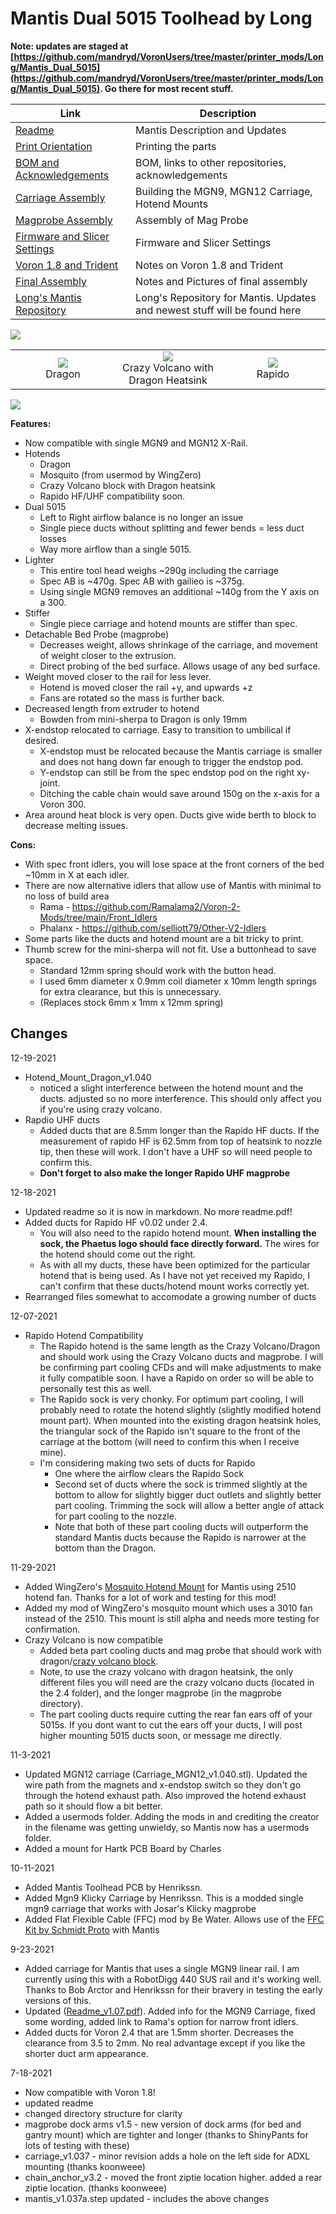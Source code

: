 Mantis Dual 5015 Toolhead by Long
============
    
**Note: updates are staged at [https://github.com/mandryd/VoronUsers/tree/master/printer_mods/Long/Mantis_Dual_5015](https://github.com/mandryd/VoronUsers/tree/master/printer_mods/Long/Mantis_Dual_5015).  Go there for most recent stuff.**

|  Link  | Description |
|--|--|
| [Readme](readme.md)  |  Mantis Description and Updates |
|  [Print Orientation](print_orientation.md)  |  Printing the parts  |
|  [BOM and Acknowledgements](bom_acknowledgements.md)  |  BOM, links to other repositories, acknowledgements  |
| [Carriage Assembly](carriage_assembly.md) | Building the MGN9, MGN12 Carriage, Hotend Mounts |
|  [Magprobe Assembly](magprobe.md)  |  Assembly of Mag Probe  |
|  [Firmware and Slicer Settings](firmware_slicer_settings.md)  |  Firmware and Slicer Settings |
| [Voron 1.8 and Trident](1.8_trident.md)| Notes on Voron 1.8 and Trident|
|  [Final Assembly](final_assembly.md)| Notes and Pictures of final assembly
|  [Long's Mantis Repository](https://github.com/mandryd/VoronUsers/tree/master/printer_mods/Long/Mantis_Dual_5015) | Long's Repository for Mantis.  Updates and newest stuff will be found here  |
  
![](images/readme_mantis.jpg)    
  
<TABLE>
<TR>
<TD width=33% align="center"><img src="images/readme_cfd_dragon.png"><BR>Dragon</TD><TD width=33% align="center"><img src="images/readme_cfd_crazy_volcano.png"><BR>Crazy Volcano with Dragon Heatsink</TD><TD width=33% align="center"><img src="images/readme_cfd_rapido.png"><BR>Rapido</TD>
</TR>
</TABLE>
  
![](images/readme_exploded.png)   


**Features:**
* Now compatible with single MGN9 and MGN12 X-Rail.  
 * Hotends
   * Dragon
   * Mosquito (from usermod by WingZero)
   * Crazy Volcano block with Dragon heatsink
   * Rapido HF/UHF compatibility soon.
 * Dual 5015
    - Left to Right airflow balance is no longer an issue
    - Single piece ducts without splitting and fewer bends = less duct losses
    - Way more airflow than a single 5015.  
* Lighter
    - This entire tool head weighs ~290g including the carriage
    - Spec AB is ~470g.  Spec AB with gailieo is ~375g.
    - Using single MGN9 removes an additional ~140g from the Y axis on a 300.  
 * Stiffer
    - Single piece carriage and hotend mounts are stiffer than spec.
 * Detachable Bed Probe (magprobe)
    - Decreases weight, allows shrinkage of the carriage, and movement of weight closer to the extrusion.
    - Direct probing of the bed surface.  Allows usage of any bed surface. 
 * Weight moved closer to the rail for less lever.
    - Hotend is moved closer the rail +y, and upwards +z
    - Fans are rotated so the mass is further back.  
 * Decreased length from extruder to hotend
    - Bowden from mini-sherpa to Dragon is only 19mm
 * X-endstop relocated to carriage.  Easy to transition to umbilical if desired.
    - X-endstop must be relocated because the Mantis carriage is smaller and does not hang down far enough to trigger the endstop pod.
    - Y-endstop can still be from the spec endstop pod on the right xy-joint.
    - Ditching the cable chain would save around 150g on the x-axis for a Voron 300.  
 * Area around heat block is very open.  Ducts give wide berth to block to decrease melting issues.
    
 **Cons:**
 * With spec front idlers, you will lose space at the front corners of the bed ~10mm in X at each idler.  
 * There are now alternative idlers that allow use of Mantis with minimal to no loss of build area
    - Rama - https://github.com/Ramalama2/Voron-2-Mods/tree/main/Front_Idlers 
    - Phalanx - https://github.com/selliott79/Other-V2-Idlers 
 * Some parts like the ducts and hotend mount are a bit tricky to print.
 * Thumb screw for the mini-sherpa will not fit.  Use a buttonhead to save space.
    - Standard 12mm spring should work with the button head.  
    - I used 6mm diameter x 0.9mm coil diameter x 10mm length springs for extra clearance, but this is unnecessary.
    - (Replaces stock 6mm x 1mm x 12mm spring) 

Changes
-----------------
12-19-2021
- Hotend_Mount_Dragon_v1.040
  - noticed a slight interference between the hotend mount and the ducts.  adjusted so no more interference.  This should only affect you if you're using crazy volcano.
- Rapdio UHF ducts
  - Added ducts that are 8.5mm longer than the Rapido HF ducts.  If the measurement of rapido HF is 62.5mm from top of heatsink to nozzle tip, then these will work.  I don't have a UHF so will need people to confirm this.
  - **Don't forget to also make the longer Rapido UHF magprobe**
    
12-18-2021
- Updated readme so it is now in markdown.  No more readme.pdf!
- Added ducts for Rapido HF v0.02 under 2.4.  
  - You will also need to the rapido hotend mount.  **When installing the sock, the Phaetus logo should face directly forward.** The wires for the hotend should come out the right.
  - As with all my ducts, these have been optimized for the particular hotend that is being used.  As I have not yet received my Rapido, I can't confirm that these ducts/hotend mount works correctly yet.
- Rearranged files somewhat to accomodate a growing number of ducts

12-07-2021
- Rapido Hotend Compatibility
    -  The Rapido hotend is the same length as the Crazy Volcano/Dragon and should work using the Crazy Volcano ducts and magprobe.  I will be confirming part cooling CFDs and will make adjustments to make it fully compatible soon.  I have a Rapido on order so will be able to personally test this as well.  
    - The Rapido sock is very chonky.  For optimum part cooling, I will probably need to rotate the hotend slightly (slightly modified hotend mount part).  When mounted into the existing dragon heatsink holes, the triangular sock of the Rapido isn't square to the front of the carriage at the bottom (will need to confirm this when I receive mine).  
    - I'm considering making two sets of ducts for Rapido
      - One where the airflow clears the Rapido Sock
      - Second set of ducts where the sock is trimmed slightly at the bottom to allow for slightly bigger duct outlets and slightly better part cooling.  Trimming the sock will allow a better angle of attack for part cooling to the nozzle.
      - Note that both of these part cooling ducts will outperform the standard Mantis ducts because the Rapido is narrower at the bottom than the Dragon.  

11-29-2021
- Added WingZero's [Mosquito Hotend Mount](Usermods/Wingzero) for Mantis using 2510 hotend fan.  Thanks for a lot of work and testing for this mod!
- Added my mod of WingZero's mosquito mount which uses a 3010 fan instead of the 2510.  This mount is still alpha and needs more testing for confirmation.
- Crazy Volcano is now compatible
  - Added beta part cooling ducts and mag probe that should work with dragon/[crazy volcano block](https://www.aliexpress.com/item/1005003506351141.html).  
  - Note, to use the crazy volcano with dragon heatsink, the only different files you will need are the crazy volcano ducts (located in the 2.4 folder), and the longer magprobe (in the magprobe directory).
  - The part cooling ducts require cutting the rear fan ears off of your 5015s.  If you dont want to cut the ears off your ducts, I will post higher mounting 5015 ducts soon, or message me directly.  

11-3-2021
- Updated MGN12 carriage (Carriage_MGN12_v1.040.stl).  Updated the wire path from the magnets and x-endstop switch so they don't go through the hotend exhaust path.  Also improved the hotend exhaust path so it should flow a bit better.
- Added a usermods folder.  Adding the mods in and crediting the creator in the filename was getting unwieldy, so Mantis now has a usermods folder.
- Added a mount for Hartk PCB Board by Charles

10-11-2021
- Added Mantis Toolhead PCB by Henrikssn.  
- Added Mgn9 Klicky Carriage by Henrikssn.  This is a modded single mgn9 carriage that works with Josar's Klicky magprobe
- Added Flat Flexible Cable (FFC) mod by Be Water.  Allows use of the [FFC Kit by Schmidt Proto](https://www.schmidtproto.com/product-page/voron-2-4-ffc-mod-kit) with Mantis

9-23-2021
- Added carriage for Mantis that uses a single MGN9 linear rail.  I am currently using this with a RobotDigg 440 SUS rail and it's working well.  Thanks to Bob Arctor and Henrikssn for their bravery in testing the early versions of this.
- Updated ([Readme_v1.07.pdf](Readme_v1.07.pdf)).  Added info for the MGN9 Carriage, fixed some wording, added link to Rama's option for narrow front idlers.
- Added ducts for Voron 2.4 that are 1.5mm shorter.  Decreases the clearance from 3.5 to 2mm.  No real advantage except if you like the shorter duct arm appearance.
  
7-18-2021
- Now compatible with Voron 1.8!
- updated readme
- changed directory structure for clarity
- magprobe dock arms v1.5 - new version of dock arms (for bed and gantry mount) which are tighter and longer (thanks to ShinyPants for lots of testing with these)
- carriage_v1.037 - minor revision adds a hole on the left side for ADXL mounting (thanks koonweee)
- chain_anchor_v3.2 - moved the front ziptie location higher.  added a rear ziptie location. (thanks koonweee)
- mantis_v1.037a.step updated - includes the above changes
